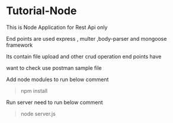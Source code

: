 # Tutorial-Node

This is Node Application for Rest Api only 

End points are used express , multer ,body-parser and mongoose framework 

Its contain file upload and other crud operation end points have 

want to check use postman sample file



Add node modules to run below comment 
  >npm install
  
Run server need to run below comment
  >node server.js
  
